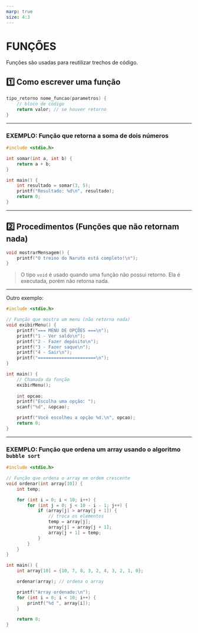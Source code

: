 ```yaml
---
marp: true
size: 4:3
---
```


# FUNÇÕES

Funções são usadas para reutilizar trechos de código.

## 1️⃣ Como escrever uma função

```c
tipo_retorno nome_funcao(parametros) {
    // bloco de código
    return valor; // se houver retorno
}
```

---

### EXEMPLO: Função que retorna a soma de dois números

```c
#include <stdio.h>

int somar(int a, int b) {
    return a + b;
}

int main() {
    int resultado = somar(3, 5);
    printf("Resultado: %d\n", resultado);
    return 0;
}
```

---

## 2️⃣ Procedimentos (Funções que não retornam nada)

```c
void mostrarMensagem() {
    printf("O treino do Naruto está completo!\n");
}
```

>O tipo `void` é usado quando uma função não possui retorno. Ela é executada, porém não retorna nada.

---

Outro exemplo:

```c
#include <stdio.h>

// Função que mostra um menu (não retorna nada)
void exibirMenu() {
    printf("=== MENU DE OPÇÕES ===\n");
    printf("1 - Ver saldo\n");
    printf("2 - Fazer depósito\n");
    printf("3 - Fazer saque\n");
    printf("4 - Sair\n");
    printf("======================\n");
}

int main() {
    // Chamada da função
    exibirMenu();
    
    int opcao;
    printf("Escolha uma opção: ");
    scanf("%d", &opcao);

    printf("Você escolheu a opção %d.\n", opcao);
    return 0;
}
```

---

### EXEMPLO: Função que ordena um array usando o algoritmo `bubble sort`

```c
#include <stdio.h>

// Função que ordena o array em ordem crescente
void ordenar(int array[10]) {
    int temp;

    for (int i = 0; i < 10; i++) {
        for (int j = 0; j < 10 - i - 1; j++) {
            if (array[j] > array[j + 1]) {
                // troca os elementos
                temp = array[j];
                array[j] = array[j + 1];
                array[j + 1] = temp;
            }
        }
    }
}

int main() {
    int array[10] = {10, 7, 8, 3, 2, 4, 3, 2, 1, 0};

    ordenar(array); // ordena o array

    printf("Array ordenado:\n");
    for (int i = 0; i < 10; i++) {
        printf("%d ", array[i]);
    }

    return 0;
}
```